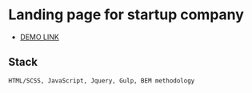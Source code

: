 # Landing page for startup company

- [DEMO LINK](https://denkondratiev.github.io/kickstarter/)

## Stack
    HTML/SCSS, JavaScript, Jquery, Gulp, BEM methodology
